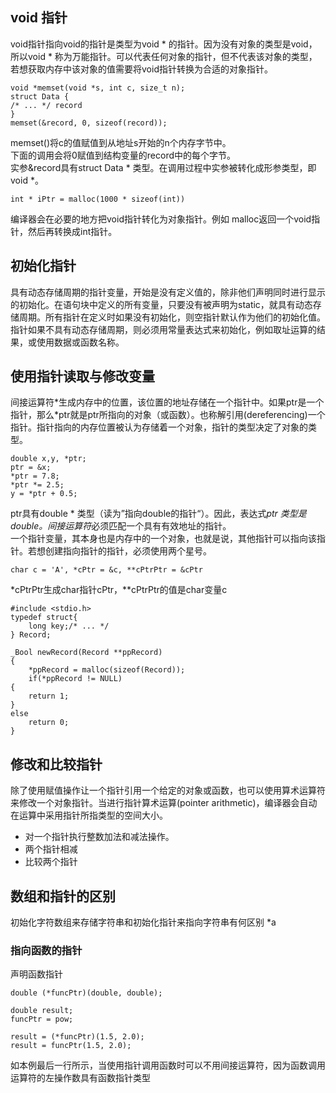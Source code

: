 ## void 指针 
void指针指向void的指针是类型为void * 的指针。因为没有对象的类型是void，所以void * 称为万能指针。可以代表任何对象的指针，但不代表该对象的类型，若想获取内存中该对象的值需要将void指针转换为合适的对象指针。
```
void *memset(void *s, int c, size_t n);
struct Data {
/* ... */ record
}
memset(&record, 0, sizeof(record));
```
memset()将c的值赋值到从地址s开始的n个内存字节中。  
下面的调用会将0赋值到结构变量的record中的每个字节。  
实参&record具有struct Data * 类型。在调用过程中实参被转化成形参类型，即void *。
```
int * iPtr = malloc(1000 * sizeof(int))
```
编译器会在必要的地方把void指针转化为对象指针。例如 malloc返回一个void指针，然后再转换成int指针。  
## 初始化指针
具有动态存储周期的指针变量，开始是没有定义值的，除非他们声明同时进行显示的初始化。在语句块中定义的所有变量，只要没有被声明为static，就具有动态存储周期。所有指针在定义时如果没有初始化，则空指针默认作为他们的初始化值。  
指针如果不具有动态存储周期，则必须用常量表达式来初始化，例如取址运算的结果，或使用数据或函数名称。  
## 使用指针读取与修改变量
间接运算符*生成内存中的位置，该位置的地址存储在一个指针中。如果ptr是一个指针，那么\*ptr就是ptr所指向的对象（或函数）。也称解引用(dereferencing)一个指针。指针指向的内存位置被认为存储着一个对象，指针的类型决定了对象的类型。
```
double x,y, *ptr;
ptr = &x;
*ptr = 7.8;
*ptr *= 2.5;
y = *ptr + 0.5;
```
ptr具有double * 类型（读为”指向double的指针“）。因此，表达式*ptr 类型是double。间接运算符*必须匹配一个具有有效地址的指针。  
一个指针变量，其本身也是内存中的一个对象，也就是说，其他指针可以指向该指针。若想创建指向指针的指针，必须使用两个星号。
```
char c = 'A', *cPtr = &c, **cPtrPtr = &cPtr
```
*cPtrPtr生成char指针cPtr，**cPtrPtr的值是char变量c
```
#include <stdio.h>
typedef struct{
	long key;/* ... */
} Record;

_Bool newRecord(Record **ppRecord)
{
	*ppRecord = malloc(sizeof(Record));
	if(*ppRecord != NULL)
{
	return 1;
}
else
	return 0;
}
```
## 修改和比较指针  

除了使用赋值操作让一个指针引用一个给定的对象或函数，也可以使用算术运算符来修改一个对象指针。当进行指针算术运算(pointer arithmetic)，编译器会自动在运算中采用指针所指类型的空间大小。  

- 对一个指针执行整数加法和减法操作。
- 两个指针相减
- 比较两个指针
## 数组和指针的区别
初始化字符数组来存储字符串和初始化指针来指向字符串有何区别
*a  
### 指向函数的指针
声明函数指针  
```
double (*funcPtr)(double, double);
```
```
double result;
funcPtr = pow;

result = (*funcPtr)(1.5, 2.0);
result = funcPtr(1.5, 2.0);
```
如本例最后一行所示，当使用指针调用函数时可以不用间接运算符，因为函数调用运算符的左操作数具有函数指针类型

